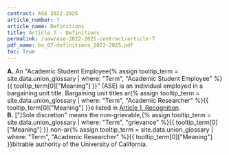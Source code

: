 ```yaml
---
contract: ASE 2022-2025
article_number: 7
article_name: Definitions 
title: Article 7 - Definitions 
permalink: /uaw/ase-2022-2025-contract/article-7
pdf_name: bx_07-definitions_2022-2025.pdf
toc: True
---
```



<div class="lvl1"><b>A.</b> An "<span class="tooltip">Academic Student Employee<span class="tooltip-text">{% assign tooltip_term = site.data.union_glossary | where: "Term", "Academic Student Employee" %}{{ tooltip_term[0]["Meaning"] }}</span></span>" (ASE) is an individual employed in a bargaining unit title. Bargaining unit titles <span class="tooltip">ar<span class="tooltip-text">{% assign tooltip_term = site.data.union_glossary | where: "Term", "Academic Researcher" %}{{ tooltip_term[0]["Meaning"] }}</span></span>e listed in <a href="/uaw/ase-2022-2025-contract/article-1">Article 1, Recognition</a>.</div>
<div class="lvl1"><b>B.</b> ["]Sole discretion" means the non-<span class="tooltip">grievable,<span class="tooltip-text">{% assign tooltip_term = site.data.union_glossary | where: "Term", "grievance" %}{{ tooltip_term[0]["Meaning"] }}</span></span> non-<span class="tooltip">ar<span class="tooltip-text">{% assign tooltip_term = site.data.union_glossary | where: "Term", "Academic Researcher" %}{{ tooltip_term[0]["Meaning"] }}</span></span>bitrable authority of the University of California.</div>

